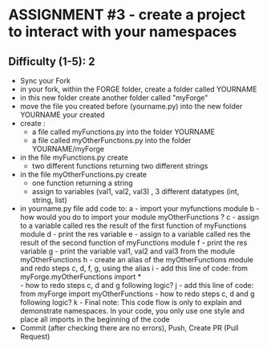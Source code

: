 # ASSIGNMENT #3 - create a project to interact with your namespaces
## Difficulty (1-5): 2 
- Sync your Fork
- in your fork, within the FORGE folder, create a folder called YOURNAME
- in this new folder create another folder called "myForge"
- move the file you created before (yourname.py) into the new folder YOURNAME your created
- create :
    - a file called myFunctions.py into the folder YOURNAME
    - a file called myOtherFunctions.py into the folder YOURNAME/myForge
- in the file myFunctions.py create
    - two different functions returning two different strings
- in the file myOtherFunctions.py create
    - one function returning a string
    - assign to variables (val1, val2, val3) , 3 different datatypes (int, string, list)
- in yourname.py file add code to:
   a - import your myfunctions module
   b - how would you do to import your module myOtherFunctions ?
   c - assign to a variable called res the result of the first function of myFunctions module
   d - print the res variable
   e - assign to a variable called res the result of the second function of myFunctions module
   f - print the res variable
   g - print the variable val1, val2 and val3 from the module myOtherFunctions
   h - create an alias of the myOtherFunctions module and redo steps c, d, f, g, using the alias 
   i - add this line of code: from myForge.myOtherFunctions import *  
        - how to redo steps c, d and g following logic?
   j - add this line of code: from myForge import myOtherFunctions
        - how to redo steps c, d and g following logic?
   k - Final note: This code flow is only to explain and demonstrate namespaces. 
                   In your code, you only use one style and place all imports in 
                   the beginning of the code
- Commit (after checking there are no errors), Push, Create PR (Pull Request)
